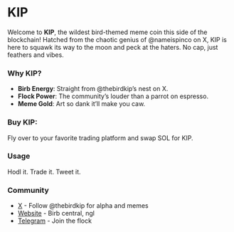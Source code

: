# KIP

Welcome to **KIP**, the wildest bird-themed meme coin this side of the blockchain! Hatched from the chaotic genius of @nameispinco on X, KIP is here to squawk its way to the moon and peck at the haters. No cap, just feathers and vibes.

### Why KIP?
- **Birb Energy**: Straight from @thebirdkip’s nest on X.
- **Flock Power**: The community’s louder than a parrot on espresso.
- **Meme Gold**: Art so dank it’ll make you caw.

### Buy KIP:
Fly over to your favorite trading platform and swap SOL for KIP.

### Usage
Hodl it. Trade it. Tweet it.

### Community
- [X](https://x.com/thebirdkip) - Follow @thebirdkip for alpha and memes
- [Website](https://kipthebird.com/) - Birb central, ngl
- [Telegram](https://t.me/thebirdkip) - Join the flock